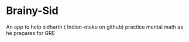 # Brainy-Sid
An app to help sidharth ( Indian-otaku on github) practice mental math as he prepares for GRE
